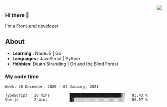 <img align='right' src="https://github-readme-stats.vercel.app/api?username=strugglebak&show_icons=true">

### Hi there 👋

I'm a Front-end developer

## About

-  **Learning :** NodeJS | Go
-  **Languages :** JavaScript | Python
-  **Hobbies:** Death Stranding | Ori and the Blind Forest

### My code time

<!--START_SECTION:waka-->
```text
Week: 28 December, 2020 - 04 January, 2021

TypeScript   30 mins         ███████████████████████▒░   93.43 % 
Vue.js       2 mins          █▓░░░░░░░░░░░░░░░░░░░░░░░   06.57 % 
```
<!--END_SECTION:waka-->
